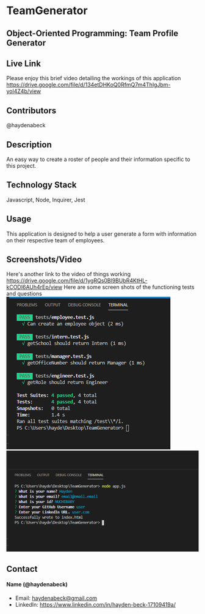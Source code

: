 # TeamGenerator 

## Object-Oriented Programming: Team Profile Generator


## Live Link
Please enjoy this brief video detailing the workings of this application
https://drive.google.com/file/d/134etDHKoQ0RfmQ7m4ThlgJbm-yol4Z4b/view

## Contributors 
@haydenabeck

## Description
An easy way to create a roster of people and their information specific to this project.

## Technology Stack 
Javascript, Node, Inquirer, Jest

## Usage
This application is designed to help a user generate a form with information on their respective team of employees. 


## Screenshots/Video
Here's another link to the video of things working
https://drive.google.com/file/d/1ygRQs0Bl9BUbR4KtHL-kCODI6AUh4rEp/view
Here are some screen shots of the functioning tests and questions
<img src=".\assets\Screenshot (35).png" alt="">
<img src=".\assets\Screenshot (36).png" alt="">

## Contact 
#### Name (@haydenabeck)
* Email: [haydenabeck@gmail.com](haydenabeck@gmail.com)
* LinkedIn: https://www.linkedin.com/in/hayden-beck-17109419a/